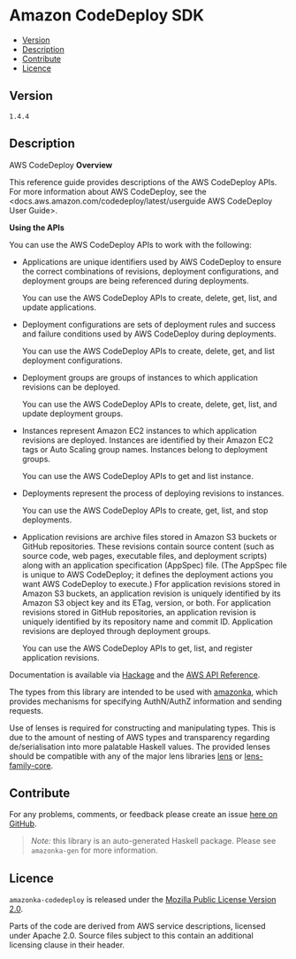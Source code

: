 # Amazon CodeDeploy SDK

* [Version](#version)
* [Description](#description)
* [Contribute](#contribute)
* [Licence](#licence)


## Version

`1.4.4`


## Description

AWS CodeDeploy __Overview__

This reference guide provides descriptions of the AWS CodeDeploy APIs. For more information about AWS CodeDeploy, see the <docs.aws.amazon.com/codedeploy/latest/userguide AWS CodeDeploy User Guide>.

__Using the APIs__

You can use the AWS CodeDeploy APIs to work with the following:

-   Applications are unique identifiers used by AWS CodeDeploy to ensure the correct combinations of revisions, deployment configurations, and deployment groups are being referenced during deployments.

    You can use the AWS CodeDeploy APIs to create, delete, get, list, and update applications.

-   Deployment configurations are sets of deployment rules and success and failure conditions used by AWS CodeDeploy during deployments.

    You can use the AWS CodeDeploy APIs to create, delete, get, and list deployment configurations.

-   Deployment groups are groups of instances to which application revisions can be deployed.

    You can use the AWS CodeDeploy APIs to create, delete, get, list, and update deployment groups.

-   Instances represent Amazon EC2 instances to which application revisions are deployed. Instances are identified by their Amazon EC2 tags or Auto Scaling group names. Instances belong to deployment groups.

    You can use the AWS CodeDeploy APIs to get and list instance.

-   Deployments represent the process of deploying revisions to instances.

    You can use the AWS CodeDeploy APIs to create, get, list, and stop deployments.

-   Application revisions are archive files stored in Amazon S3 buckets or GitHub repositories. These revisions contain source content (such as source code, web pages, executable files, and deployment scripts) along with an application specification (AppSpec) file. (The AppSpec file is unique to AWS CodeDeploy; it defines the deployment actions you want AWS CodeDeploy to execute.) Ffor application revisions stored in Amazon S3 buckets, an application revision is uniquely identified by its Amazon S3 object key and its ETag, version, or both. For application revisions stored in GitHub repositories, an application revision is uniquely identified by its repository name and commit ID. Application revisions are deployed through deployment groups.

    You can use the AWS CodeDeploy APIs to get, list, and register application revisions.

Documentation is available via [Hackage](http://hackage.haskell.org/package/amazonka-codedeploy)
and the [AWS API Reference](https://aws.amazon.com/documentation/).

The types from this library are intended to be used with [amazonka](http://hackage.haskell.org/package/amazonka),
which provides mechanisms for specifying AuthN/AuthZ information and sending requests.

Use of lenses is required for constructing and manipulating types.
This is due to the amount of nesting of AWS types and transparency regarding
de/serialisation into more palatable Haskell values.
The provided lenses should be compatible with any of the major lens libraries
[lens](http://hackage.haskell.org/package/lens) or [lens-family-core](http://hackage.haskell.org/package/lens-family-core).

## Contribute

For any problems, comments, or feedback please create an issue [here on GitHub](https://github.com/brendanhay/amazonka/issues).

> _Note:_ this library is an auto-generated Haskell package. Please see `amazonka-gen` for more information.


## Licence

`amazonka-codedeploy` is released under the [Mozilla Public License Version 2.0](http://www.mozilla.org/MPL/).

Parts of the code are derived from AWS service descriptions, licensed under Apache 2.0.
Source files subject to this contain an additional licensing clause in their header.
